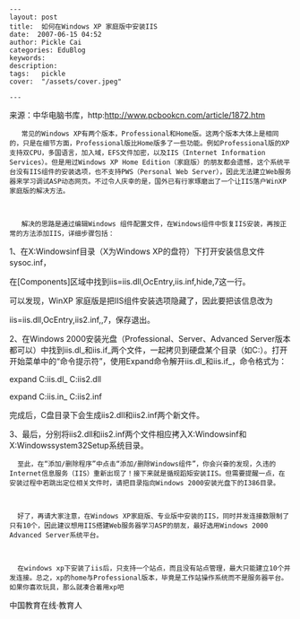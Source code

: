 
    ---
    layout: post  
    title:  如何在Windows XP 家庭版中安装IIS  
    date:  2007-06-15 04:52  
    author: Pickle Cai  
    categories: EduBlog  
    keywords: 
    description:   
    tags:	pickle   
    cover:  "/assets/cover.jpeg"  

    ---  
    
来源：中华电脑书库，http:http://www.pcbookcn.com/article/1872.htm



       常见的Windows XP有两个版本，Professional和Home版。这两个版本大体上是相同的，只是在细节方面，Professional版比Home版多了一些功能。例如Professional版的XP支持双CPU，多国语言，加入域，EFS文件加密，以及IIS（Internet Information Services）。但是用过Windows XP Home Edition（家庭版）的朋友都会遗憾，这个系统平台没有IIS组件的安装选项，也不支持PWS（Personal Web Server），因此无法建立Web服务器来学习调试ASP动态网页。不过令人庆幸的是，国外已有行家琢磨出了一个让IIS落户WinXP 家庭版的解决方法。



       解决的思路是通过编辑Windows 组件配置文件，在Windows组件中恢复IIS安装，再按正常的方法添加IIS，详细步骤包括：



1、在X:Windowsinf目录（X为Windows XP的盘符）下打开安装信息文件sysoc.inf，

在[Components]区域中找到iis=iis.dll,OcEntry,iis.inf,hide,7这一行。

可以发现，WinXP 家庭版是把IIS组件安装选项隐藏了，因此要把该信息改为

iis=iis.dll,OcEntry,iis2.inf,,7，保存退出。



2、在Windows 2000安装光盘（Professional、Server、Advanced Server版本都可以）中找到iis.dl_和iis.if_两个文件，一起拷贝到硬盘某个目录（如C:）。打开开始菜单中的“命令提示符”，使用Expand命令解开iis.dl_和iis.if_，命令格式为：

expand  C:iis.dl_  C:iis2.dll

expand  C:iis.in_  C:iis2.inf

完成后，C盘目录下会生成iis2.dll和iis2.inf两个新文件。



3、最后，分别将iis2.dll和iis2.inf两个文件相应拷入X:Windowsinf和X:Windowssystem32Setup系统目录。



      至此，在“添加/删除程序”中点击“添加/删除Windows组件”，你会兴奋的发现，久违的Internet信息服务（IIS）重新出现了！接下来就是循规蹈矩安装IIS。但需要提醒一点，在安装过程中若跳出定位相关文件时，请把目录指向Windows 2000安装光盘下的I386目录。



      好了，再请大家注意，在Windows XP家庭版、专业版中安装的IIS，同时并发连接数限制了只有10个，因此建议想用IIS搭建Web服务器学习ASP的朋友，最好选用Windows 2000 Advanced Server系统平台。



      在windows xp下安装了iis后，只支持一个站点，而且没有站点管理，最大只能建立10个并发连接。总之，xp的home与Professional版本，毕竟是工作站操作系统而不是服务器平台。如果你喜欢玩具，那么就凑合着用xp吧





		    
 中国教育在线·教育人

